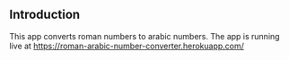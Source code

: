## Introduction

This app converts roman numbers to arabic numbers.
The app is running live at https://roman-arabic-number-converter.herokuapp.com/